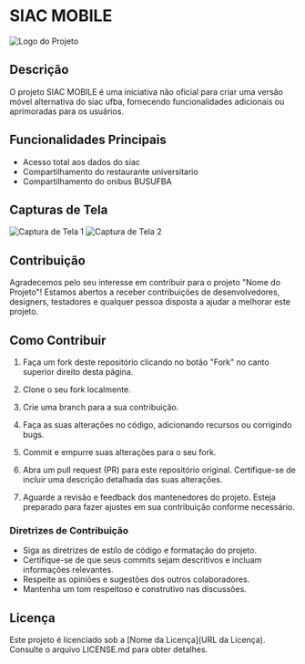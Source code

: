 # SIAC MOBILE

![Logo do Projeto](link-para-o-logo.png)

## Descrição
O projeto SIAC MOBILE é uma iniciativa não oficial para criar uma versão móvel alternativa do siac ufba, fornecendo funcionalidades adicionais ou aprimoradas para os usuários.

## Funcionalidades Principais
- Acesso total aos dados do siac
- Compartilhamento do restaurante universitario
- Compartilhamento do onibus BUSUFBA
  
## Capturas de Tela
![Captura de Tela 1](link-para-captura1.png)
![Captura de Tela 2](link-para-captura2.png)

## Contribuição

Agradecemos pelo seu interesse em contribuir para o projeto "Nome do Projeto"! Estamos abertos a receber contribuições de desenvolvedores, designers, testadores e qualquer pessoa disposta a ajudar a melhorar este projeto.

## Como Contribuir

1. Faça um fork deste repositório clicando no botão "Fork" no canto superior direito desta página.

2. Clone o seu fork localmente.
  
3. Crie uma branch para a sua contribuição.
   
4. Faça as suas alterações no código, adicionando recursos ou corrigindo bugs.

5. Commit e empurre suas alterações para o seu fork.
   
7. Abra um pull request (PR) para este repositório original. Certifique-se de incluir uma descrição detalhada das suas alterações.

8. Aguarde a revisão e feedback dos mantenedores do projeto. Esteja preparado para fazer ajustes em sua contribuição conforme necessário.

### Diretrizes de Contribuição

- Siga as diretrizes de estilo de código e formatação do projeto.
- Certifique-se de que seus commits sejam descritivos e incluam informações relevantes.
- Respeite as opiniões e sugestões dos outros colaboradores.
- Mantenha um tom respeitoso e construtivo nas discussões.


## Licença
Este projeto é licenciado sob a [Nome da Licença](URL da Licença). Consulte o arquivo LICENSE.md para obter detalhes.

